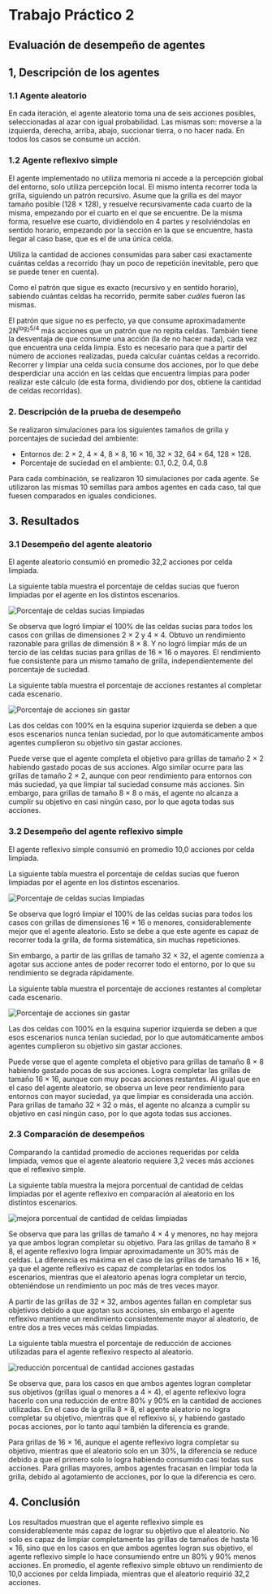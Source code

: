 # Trabajo Práctico 2
## Evaluación de desempeño de agentes

## 1, Descripción de los agentes

### 1.1 Agente aleatorio

En cada iteración, el agente aleatorio toma una de seis acciones posibles, seleccionadas al azar con igual probabilidad. Las mismas son: moverse a la izquierda, derecha, arriba, abajo, succionar tierra, o no hacer nada. En todos los casos se consume un acción.


### 1.2 Agente reflexivo simple

El agente implementado no utiliza memoria ni accede a la percepción global del entorno, solo utiliza percepción local. El mismo intenta recorrer toda la grilla, siguiendo un patrón recursivo. Asume que la grilla es del mayor tamaño posible (128 × 128), y resuelve recursivamente cada cuarto de la misma, empezando por el cuarto en el que se encuentre. De la misma forma, resuelve ese cuarto, dividiéndolo en 4 partes y resolviéndolas en sentido horario, empezando por la sección en la que se encuentre, hasta llegar al caso base, que es el de una única celda.

Utiliza la cantidad de acciones consumidas para saber casi exactamente cuántas celdas a recorrido (hay un poco de repetición inevitable, pero que se puede tener en cuenta).

Como el patrón que sigue es exacto (recursivo y en sentido horario), sabiendo cuántas celdas ha recorrido, permite saber _cuáles_ fueron las mismas.

El patrón que sigue no es perfecto, ya que consume aproximadamente 2N<sup>log<sub>2</sub>5/4</sup> más acciones que un patrón que no repita celdas. También tiene la desventaja de que consume una acción (la de no hacer nada), cada vez que encuentra una celda limpia. Esto es necesario para que a partir del número de acciones realizadas, pueda calcular cuántas celdas a recorrido. Recorrer y limpiar una celda sucia consume dos acciones, por lo que debe desperdiciar una acción en las celdas que encuentra limpias para poder realizar este cálculo (de esta forma, dividiendo por dos, obtiene la cantidad de celdas recorridas).


### 2. Descripción de la prueba de desempeño

Se realizaron simulaciones para los siguientes tamaños de grilla y porcentajes de suciedad del ambiente:

* Entornos de: 2 × 2, 4 × 4, 8 × 8, 16 × 16, 32 × 32, 64 × 64, 128 × 128.
* Porcentaje de suciedad en el ambiente: 0.1, 0.2, 0.4, 0.8

Para cada combinación, se realizaron 10 simulaciones por cada agente. Se utilizaron las mismas 10 semillas para ambos agentes en cada caso, tal que fuesen comparados en iguales condiciones.


## 3. Resultados

### 3.1 Desempeño del agente aleatorio

El agente aleatorio consumió en promedio 32,2 acciones por celda limpiada.

La siguiente tabla muestra el porcentaje de celdas sucias que fueron limpiadas por el agente en los distintos escenarios.

![Porcentaje de celdas sucias limpiadas](./images/random_porcentaje_suciedad.png)

Se observa que logró limpiar el 100% de las celdas sucias para todos los casos con grillas de dimensiones 2 × 2 y 4 × 4. Obtuvo un rendimiento razonable para grillas de dimensión 8 × 8. Y no logró limpiar más de un tercio de las celdas sucias para grillas de 16 × 16 o mayores. El rendimiento fue consistente para un mismo tamaño de grilla, independientemente del porcentaje de suciedad.

La siguiente tabla muestra el porcentaje de acciones restantes al completar cada escenario.

![Porcentaje de acciones sin gastar](./images/random_porcentaje_acciones.png)

Las dos celdas con 100% en la esquina superior izquierda se deben a que esos escenarios nunca tenían suciedad, por lo que automáticamente ambos agentes cumplieron su objetivo sin gastar acciones.

Puede verse que el agente completa el objetivo para grillas de tamaño 2 × 2 habiendo gastado pocas de sus acciones. Algo similar ocurre para las grillas de tamaño 2 × 2, aunque con peor rendimiento para entornos con más suciedad, ya que limpiar tal suciedad consume más acciones. Sin embargo, para grillas de tamaño 8 × 8 o más, el agente no alcanza a cumplir su objetivo en casi ningún caso, por lo que agota todas sus acciones.


### 3.2 Desempeño del agente reflexivo simple

El agente reflexivo simple consumió en promedio 10,0 acciones por celda limpiada.

La siguiente tabla muestra el porcentaje de celdas sucias que fueron limpiadas por el agente en los distintos escenarios.

![Porcentaje de celdas sucias limpiadas](./images/reflex_porcentaje_suciedad.png)

Se observa que logró limpiar el 100% de las celdas sucias para todos los casos con grillas de dimensiones 16 × 16 o menores, considerablemente mejor que el agente aleatorio. Esto se debe a que este agente es capaz de recorrer toda la grilla, de forma sistemática, sin muchas repeticiones.

Sin embargo, a partir de las grillas de tamaño 32 × 32, el agente comienza a agotar sus accione antes de poder recorrer todo el entorno, por lo que su rendimiento se degrada rápidamente.

La siguiente tabla muestra el porcentaje de acciones restantes al completar cada escenario.

![Porcentaje de acciones sin gastar](./images/reflex_porcentaje_acciones.png)

Las dos celdas con 100% en la esquina superior izquierda se deben a que esos escenarios nunca tenían suciedad, por lo que automáticamente ambos agentes cumplieron su objetivo sin gastar acciones.

Puede verse que el agente completa el objetivo para grillas de tamaño 8 × 8 habiendo gastado pocas de sus acciones. Logra completar las grillas de tamaño 16 × 16, aunque con muy pocas acciones restantes. Al igual que en el caso del agente aleatorio, se observa un leve peor rendimiento para entornos con mayor suciedad, ya que limpiar es considerada una acción. Para grillas de tamaño 32 × 32 o más, el agente no alcanza a cumplir su objetivo en casi ningún caso, por lo que agota todas sus acciones.


### 2.3 Comparación de desempeños

Comparando la cantidad promedio de acciones requeridas por celda limpiada, vemos que el agente aleatorio requiere 3,2 veces más acciones que el reflexivo simple.

La siguiente tabla muestra la mejora porcentual de cantidad de celdas limpiadas por el agente reflexivo en comparación al aleatorio en los distintos escenarios.

![mejora porcentual de cantidad de celdas limpiadas](./images/ambos_porcentaje_suciedad.png)

Se observa que para las grillas de tamaño 4 × 4 y menores, no hay mejora ya que ambos logran completar su objetivo. Para las grillas de tamaño 8 × 8, el agente reflexivo logra limpiar aproximadamente un 30% más de celdas. La diferencia es máxima en el caso de las grillas de tamaño 16 × 16, ya que el agente reflexivo es capaz de completarlas en todos los escenarios, mientras que el aleatorio apenas logra completar un tercio, obteniéndose un rendimiento un poc más de tres veces mayor.

A partir de las grillas de 32 × 32, ambos agentes fallan en completar sus objetivos debido a que agotan sus acciones, sin embargo el agente reflexivo mantiene un rendimiento consistentemente mayor al aleatorio, de entre dos a tres veces más celdas limpiadas.

La siguiente tabla muestra el porcentaje de reducción de acciones utilizadas para el agente reflexivo respecto al aleatorio.

![reducción porcentual de cantidad acciones gastadas](./images/ambos_porcentaje_acciones.png)

Se observa que, para los casos en que ambos agentes logran completar sus objetivos (grillas igual o menores a 4 × 4), el agente reflexivo logra hacerlo con una reducción de entre 80% y 90% en la cantidad de acciones utilizadas. En el caso de la grilla 8 × 8, el agente aleatorio no logra completar su objetivo, mientras que el reflexivo sí, y habiendo gastado pocas acciones, por lo tanto aquí también la diferencia es grande.

Para grillas de 16 × 16, aunque el agente reflexivo logra completar su objetivo, mientras que el aleatorio solo en un 30%, la diferencia se reduce debido a que el primero solo lo logra habiendo consumido casi todas sus acciones. Para grillas mayores, ambos agentes fracasan en limpiar toda la grilla, debido al agotamiento de acciones, por lo que la diferencia es cero.

## 4. Conclusión

Los resultados muestran que el agente reflexivo simple es considerablemente más capaz de lograr su objetivo que el aleatorio. No solo es capaz de limpiar completamente las grillas de tamaños de hasta 16 × 16, sino que en los casos en que ambos agentes logran sus objetivo, el agente reflexivo simple lo hace consumiendo entre un 80% y 90% menos acciones. En promedio, el agente reflexivo simple obtuvo un rendimiento de 10,0 acciones por celda limpiada, mientras que el aleatorio requirió 32,2 acciones.